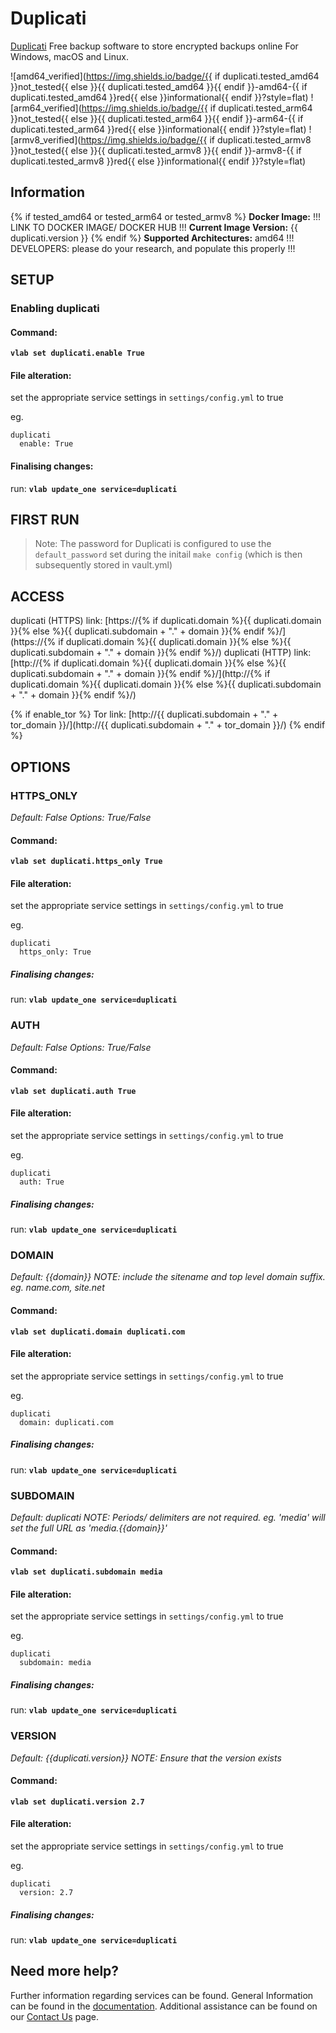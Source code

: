 # Duplicati

[Duplicati](https://www.duplicati.com/) Free backup software to store encrypted backups online
For Windows, macOS and Linux.

![amd64_verified](https://img.shields.io/badge/{{ if duplicati.tested_amd64 }}not_tested{{ else }}{{ duplicati.tested_amd64 }}{{ endif }}-amd64-{{ if duplicati.tested_amd64 }}red{{ else }}informational{{ endif }}?style=flat)
![arm64_verified](https://img.shields.io/badge/{{ if duplicati.tested_arm64 }}not_tested{{ else }}{{ duplicati.tested_arm64 }}{{ endif }}-arm64-{{ if duplicati.tested_arm64 }}red{{ else }}informational{{ endif }}?style=flat)
![armv8_verified](https://img.shields.io/badge/{{ if duplicati.tested_armv8 }}not_tested{{ else }}{{ duplicati.tested_armv8 }}{{ endif }}-armv8-{{ if duplicati.tested_armv8 }}red{{ else }}informational{{ endif }}?style=flat)

## Information

{% if tested_amd64 or tested_arm64 or tested_armv8 %}
**Docker Image:** !!! LINK TO DOCKER IMAGE/ DOCKER HUB !!!
**Current Image Version:** {{ duplicati.version }}
{% endif %}
**Supported Architectures:** amd64  !!! DEVELOPERS: please do your research, and populate this properly !!!

## SETUP

### Enabling duplicati

#### Command:

**`vlab set duplicati.enable True`**

#### File alteration:

set the appropriate service settings in `settings/config.yml` to true

eg.
```
duplicati
  enable: True
```

#### Finalising changes:

run: **`vlab update_one service=duplicati`**

## FIRST RUN

> Note: The password for Duplicati is configured to use the `default_password` set during the initail `make config` (which is then subsequently stored in vault.yml)

## ACCESS

duplicati (HTTPS) link: [https://{% if duplicati.domain %}{{ duplicati.domain }}{% else %}{{ duplicati.subdomain + "." + domain }}{% endif %}/](https://{% if duplicati.domain %}{{ duplicati.domain }}{% else %}{{ duplicati.subdomain + "." + domain }}{% endif %}/)
duplicati (HTTP) link: [http://{% if duplicati.domain %}{{ duplicati.domain }}{% else %}{{ duplicati.subdomain + "." + domain }}{% endif %}/](http://{% if duplicati.domain %}{{ duplicati.domain }}{% else %}{{ duplicati.subdomain + "." + domain }}{% endif %}/)

{% if enable_tor %}
Tor link: [http://{{ duplicati.subdomain + "." + tor_domain }}/](http://{{ duplicati.subdomain + "." + tor_domain }}/)
{% endif %}

## OPTIONS

### HTTPS_ONLY
*Default: False*
*Options: True/False*

#### Command:

**`vlab set duplicati.https_only True`**

#### File alteration:

set the appropriate service settings in `settings/config.yml` to true

eg.
```
duplicati
  https_only: True
```

##### Finalising changes:

run: **`vlab update_one service=duplicati`**

### AUTH
*Default: False*
*Options: True/False*

#### Command:

**`vlab set duplicati.auth True`**

#### File alteration:

set the appropriate service settings in `settings/config.yml` to true

eg.
```
duplicati
  auth: True
```

##### Finalising changes:

run: **`vlab update_one service=duplicati`**

### DOMAIN
*Default: {{domain}}*
*NOTE: include the sitename and top level domain suffix. eg. name.com, site.net*

#### Command:

**`vlab set duplicati.domain duplicati.com`**

#### File alteration:

set the appropriate service settings in `settings/config.yml` to true

eg.
```
duplicati
  domain: duplicati.com
```

##### Finalising changes:

run: **`vlab update_one service=duplicati`**

### SUBDOMAIN
*Default: duplicati*
*NOTE: Periods/ delimiters are not required. eg. 'media' will set the full URL as 'media.{{domain}}'*

#### Command:

**`vlab set duplicati.subdomain media`**

#### File alteration:

set the appropriate service settings in `settings/config.yml` to true

eg.
```
duplicati
  subdomain: media
```

##### Finalising changes:

run: **`vlab update_one service=duplicati`**

### VERSION
*Default: {{duplicati.version}}*
*NOTE: Ensure that the version exists*

#### Command:

**`vlab set duplicati.version 2.7`**

#### File alteration:

set the appropriate service settings in `settings/config.yml` to true

eg.
```
duplicati
  version: 2.7
```

##### Finalising changes:

run: **`vlab update_one service=duplicati`**

## Need more help?
Further information regarding services can be found.
General Information can be found in the [documentation](https://docs.vivumlab.com).
Additional assistance can be found on our [Contact Us](https://docs.vivumlab.com/Contact-us) page.
